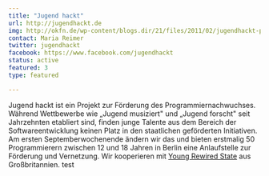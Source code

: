 ```yaml
---
title: "Jugend hackt"
url: http://jugendhackt.de
img: http://okfn.de/wp-content/blogs.dir/21/files/2011/02/jugendhackt-postkarte.png
contact: Maria Reimer
twitter: jugendhackt
facebook: https://www.facebook.com/jugendhackt
status: active
featured: 3
type: featured

---
```


Jugend hackt ist ein Projekt zur Förderung des Programmiernachwuchses. Während Wettbewerbe wie „Jugend musiziert" und „Jugend forscht" seit Jahrzehnten etabliert sind, finden junge Talente aus dem Bereich der Softwareentwicklung keinen Platz in den staatlichen geförderten Initiativen. Am ersten Septemberwochenende ändern wir das und bieten erstmalig 50 Programmierern zwischen 12 und 18 Jahren in Berlin eine Anlaufstelle zur Förderung und Vernetzung. Wir kooperieren mit [Young Rewired State](https://youngrewiredstate.org/) aus Großbritannien. test
